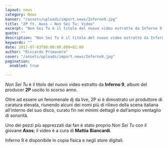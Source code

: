 ```yaml
---
layout: news
category: News
banner: "/assets/uploads/import.news/Inferno9.jpg"
title: "2P ft. Axos – Non Sei Tu: Video"
excerpt: "Non Sei Tu è il titolo del nuovo video estratto da Inferno 9, album del producer 2P uscito lo scorso anno. Oltre ad essere un fenomenale dj da live, 2P si è dimostrato un produttore di caratura elevata, riunendo alcuni dei nomi più di rilievo della scena italiana all’interno del suo disco, curato fin nei minimi dettagli [&hellip"
quote: ""
description: "Non Sei Tu è il titolo del nuovo video estratto da Inferno 9, album del producer 2P uscito lo scorso anno. Oltre ad essere un fenomenale dj da live, 2P si è dimostrato un produttore di caratura elevata, riunendo alcuni dei nomi più di rilievo della scena italiana all’interno del suo disco, curato fin nei minimi dettagli [&hellip"
keywords: ""
date: 2017-07-03T00:00:00.000+01:00
author: "Riccardo Primavera"
cover: "/assets/uploads/import.news/Inferno9.jpg"
pagination:
  enabled: true

---
```


_Non Sei Tu_ è il titolo del nuovo video estratto da **Inferno 9**, album del producer **2P** uscito lo scorso anno.

Oltre ad essere un fenomenale dj da live, 2P si è dimostrato un produttore di caratura elevata, riunendo alcuni dei nomi più di rilievo della scena italiana all’interno del suo disco, curato fin nei minimi dettagli e dall’ampio ventaglio di sonorità.

Uno dei pezzi più apprezzati dai fan è stato proprio _Non Sei Tu_ con il giovane **Axos**; il video è a cura di **Mattia** **Biancardi**.

Inferno 9 è disponibile in copia fisica e negli store digitali.